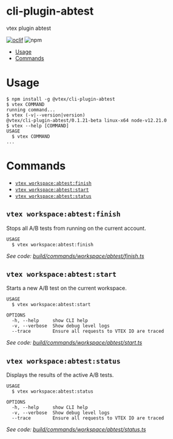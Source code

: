 cli-plugin-abtest
===================

vtex plugin abtest

[![oclif](https://img.shields.io/badge/cli-oclif-brightgreen.svg)](https://oclif.io)
![npm](https://img.shields.io/npm/v/@vtex/cli-plugin-abtest)

<!-- toc -->
* [Usage](#usage)
* [Commands](#commands)
<!-- tocstop -->
# Usage
<!-- usage -->
```sh-session
$ npm install -g @vtex/cli-plugin-abtest
$ vtex COMMAND
running command...
$ vtex (-v|--version|version)
@vtex/cli-plugin-abtest/0.1.21-beta linux-x64 node-v12.21.0
$ vtex --help [COMMAND]
USAGE
  $ vtex COMMAND
...
```
<!-- usagestop -->
# Commands
<!-- commands -->
* [`vtex workspace:abtest:finish`](#vtex-workspaceabtestfinish)
* [`vtex workspace:abtest:start`](#vtex-workspaceabteststart)
* [`vtex workspace:abtest:status`](#vtex-workspaceabteststatus)

## `vtex workspace:abtest:finish`

Stops all A/B tests from running on the current account.

```
USAGE
  $ vtex workspace:abtest:finish
```

_See code: [build/commands/workspace/abtest/finish.ts](https://github.com/vtex/cli-plugin-abtest/blob/v0.1.21-beta/build/commands/workspace/abtest/finish.ts)_

## `vtex workspace:abtest:start`

Starts a new A/B test on the current workspace.

```
USAGE
  $ vtex workspace:abtest:start

OPTIONS
  -h, --help     show CLI help
  -v, --verbose  Show debug level logs
  --trace        Ensure all requests to VTEX IO are traced
```

_See code: [build/commands/workspace/abtest/start.ts](https://github.com/vtex/cli-plugin-abtest/blob/v0.1.21-beta/build/commands/workspace/abtest/start.ts)_

## `vtex workspace:abtest:status`

Displays the results of the active A/B tests.

```
USAGE
  $ vtex workspace:abtest:status

OPTIONS
  -h, --help     show CLI help
  -v, --verbose  Show debug level logs
  --trace        Ensure all requests to VTEX IO are traced
```

_See code: [build/commands/workspace/abtest/status.ts](https://github.com/vtex/cli-plugin-abtest/blob/v0.1.21-beta/build/commands/workspace/abtest/status.ts)_
<!-- commandsstop -->
